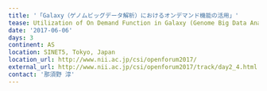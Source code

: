 ```yaml
---
title: '「Galaxy（ゲノムビッグデータ解析）におけるオンデマンド機能の活用」'
tease: Utilization of On Demand Function in Galaxy (Genome Big Data Analysis)
date: '2017-06-06'
days: 3
continent: AS
location: SINET5, Tokyo, Japan
location_url: http://www.nii.ac.jp/csi/openforum2017/
external_url: http://www.nii.ac.jp/csi/openforum2017/track/day2_4.html
contact: '那須野 淳'
---
```


